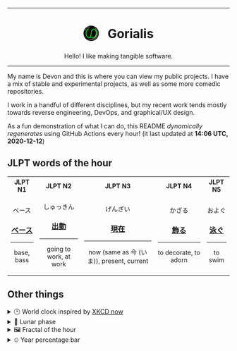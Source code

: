 ***

<h1 align="center">
<sub>
    <img src="readme/resources/avatar.png" height="36">
</sub>
&nbsp;
Gorialis
</h1>
<p align="center">
Hello! I like making tangible software.
</p>

***

My name is Devon and this is where you can view my public projects. I have a mix of stable and experimental projects, as well as some more comedic repositories.

I work in a handful of different disciplines, but my recent work tends mostly towards reverse engineering, DevOps, and graphical/UX design.

As a fun demonstration of what I can do, this README *dynamically regenerates* using GitHub Actions every hour! (it last updated at **14:06 UTC, 2020-12-12**)

<h2>JLPT words of the hour</h2>
<table>
    <tr>
        <th>JLPT N1</th>
        <th>JLPT N2</th>
        <th>JLPT N3</th>
        <th>JLPT N4</th>
        <th>JLPT N5</th>
    </tr>
    <tr>
        <td>
            <p align="center">ベース</p>
            <h3 align="center"><b><a href="https://jisho.org/search/%E3%83%99%E3%83%BC%E3%82%B9">ベース</a></b></h3>
            <hr>
            <p align="center">base,<wbr> bass</p>
        </td>
        <td>
            <p align="center">しゅっきん</p>
            <h3 align="center"><b><a href="https://jisho.org/search/%E5%87%BA%E5%8B%A4">出勤</a></b></h3>
            <hr>
            <p align="center">going to work,<wbr> at work</p>
        </td>
        <td>
            <p align="center">げんざい</p>
            <h3 align="center"><b><a href="https://jisho.org/search/%E7%8F%BE%E5%9C%A8">現在</a></b></h3>
            <hr>
            <p align="center">now (same as 今 (いま)),<wbr> present,<wbr> current</p>
        </td>
        <td>
            <p align="center">かざる</p>
            <h3 align="center"><b><a href="https://jisho.org/search/%E9%A3%BE%E3%82%8B">飾る</a></b></h3>
            <hr>
            <p align="center">to decorate,<wbr> to adorn</p>
        </td>
        <td>
            <p align="center">およぐ</p>
            <h3 align="center"><b><a href="https://jisho.org/search/%E6%B3%B3%E3%81%90">泳ぐ</a></b></h3>
            <hr>
            <p align="center">to swim</p>
        </td>
    </tr>
</table>

<h2>Other things</h2>
<details>
<summary>🕑  World clock inspired by <a href="https://xkcd.com/now">XKCD now</a></summary>

> <img src="generated/now.png" width="512">

</details>
<details>
<summary>🌙 Lunar phase</summary>

The moon is approximately 94.96% through its phase ().

</details>
<details>
<summary>&#x1f5bc; Fractal of the hour</summary>

> <img src="generated/fractal.png" width="512">

</details>
<details>
<summary>&#x23f2; Year percentage bar</summary>
<pre><code>2020 [██████████████████▁▁] 94.70%</code></pre>
</details>
